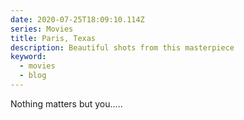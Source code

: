 ```yaml
---
date: 2020-07-25T18:09:10.114Z
series: Movies
title: Paris, Texas
description: Beautiful shots from this masterpiece
keyword:
  - movies
  - blog
---
```

Nothing matters but you.....